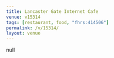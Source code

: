 ```yaml
---
title: Lancaster Gate Internet Cafe
venue: v15314
tags: [restaurant, food, "fhrs:414506"]
permalink: /v/15314/
layout: venue
---
```

null